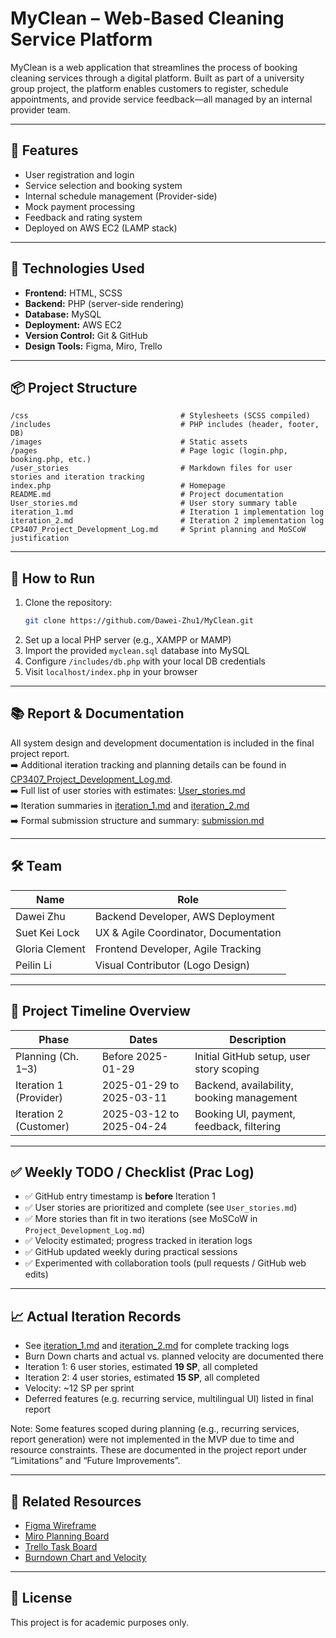 # MyClean – Web-Based Cleaning Service Platform

MyClean is a web application that streamlines the process of booking cleaning services through a digital platform. Built as part of a university group project, the platform enables customers to register, schedule appointments, and provide service feedback—all managed by an internal provider team.

---

## 🚀 Features

- User registration and login
- Service selection and booking system
- Internal schedule management (Provider-side)
- Mock payment processing
- Feedback and rating system
- Deployed on AWS EC2 (LAMP stack)

---

## 🔧 Technologies Used

- **Frontend:** HTML, SCSS
- **Backend:** PHP (server-side rendering)
- **Database:** MySQL
- **Deployment:** AWS EC2
- **Version Control:** Git & GitHub
- **Design Tools:** Figma, Miro, Trello

---

## 📦 Project Structure

```
/css                                  # Stylesheets (SCSS compiled)
/includes                             # PHP includes (header, footer, DB)
/images                               # Static assets
/pages                                # Page logic (login.php, booking.php, etc.)
/user_stories                         # Markdown files for user stories and iteration tracking
index.php                             # Homepage
README.md                             # Project documentation
User_stories.md                       # User story summary table
iteration_1.md                        # Iteration 1 implementation log
iteration_2.md                        # Iteration 2 implementation log
CP3407_Project_Development_Log.md     # Sprint planning and MoSCoW justification
```

---

## 📂 How to Run

1. Clone the repository:
   ```bash
   git clone https://github.com/Dawei-Zhu1/MyClean.git
   ```
2. Set up a local PHP server (e.g., XAMPP or MAMP)
3. Import the provided `myclean.sql` database into MySQL
4. Configure `/includes/db.php` with your local DB credentials
5. Visit `localhost/index.php` in your browser

---

## 📚 Report & Documentation

All system design and development documentation is included in the final project report.  
➡️ Additional iteration tracking and planning details can be found in [CP3407_Project_Development_Log.md](./CP3407_Project_Development_Log.md).      
➡️ Full list of user stories with estimates: [User_stories.md](./User_stories.md)      
➡️ Iteration summaries in [iteration_1.md](./iteration_1.md) and [iteration_2.md](./iteration_2.md)      
➡️ Formal submission structure and summary: [submission.md](./submission.md)

---

## 🛠️ Team

| Name           | Role                                      |
|----------------|-------------------------------------------|
| Dawei Zhu      | Backend Developer, AWS Deployment         |
| Suet Kei Lock  | UX & Agile Coordinator, Documentation     |
| Gloria Clement | Frontend Developer, Agile Tracking        |
| Peilin Li      | Visual Contributor (Logo Design)          |

---

## 🧭 Project Timeline Overview

| Phase                 | Dates               | Description                                 |
|----------------------|---------------------|---------------------------------------------|
| Planning (Ch. 1–3)    | Before 2025-01-29   | Initial GitHub setup, user story scoping        |
| Iteration 1 (Provider) | 2025-01-29 to 2025-03-11 | Backend, availability, booking management |
| Iteration 2 (Customer) | 2025-03-12 to 2025-04-24 | Booking UI, payment, feedback, filtering  |

---

## ✅ Weekly TODO / Checklist (Prac Log)

- ✅ GitHub entry timestamp is **before** Iteration 1  
- ✅ User stories are prioritized and complete (see `User_stories.md`)  
- ✅ More stories than fit in two iterations (see MoSCoW in `Project_Development_Log.md`)  
- ✅ Velocity estimated; progress tracked in iteration logs  
- ✅ GitHub updated weekly during practical sessions  
- ✅ Experimented with collaboration tools (pull requests / GitHub web edits)

---

## 📈 Actual Iteration Records

- See [iteration_1.md](./iteration_1.md) and [iteration_2.md](./iteration_2.md) for complete tracking logs  
- Burn Down charts and actual vs. planned velocity are documented there
- Iteration 1: 6 user stories, estimated **19 SP**, all completed  
- Iteration 2: 4 user stories, estimated **15 SP**, all completed  
- Velocity: ~12 SP per sprint 
- Deferred features (e.g. recurring service, multilingual UI) listed in final report

Note: Some features scoped during planning (e.g., recurring services, report generation) were not implemented in the MVP due to time and resource constraints. These are documented in the project report under “Limitations” and “Future Improvements”.

---

## 🔗 Related Resources

- [Figma Wireframe](https://www.figma.com/design/5ZxV9DZFbz3Z77G00b7yOH/MyClean?node-id=0-1&t=fhjPkSAxXfT5HVk9-1)  
- [Miro Planning Board](https://miro.com/welcomeonboard/M2lkWCtjdU15aEZpekx1MHg5OWw0dzdHWlpxRzRCdEgyVkwyZjlpTzNndHlQWWF0Nkd0K2FlWjVLbStka3NLaTBuQWY5MFF2TjVScnVOTTRycU0yUkdWQ2lTV1JvQllMejRuZG5MOERmd05lRXh4TE5CMGE4SDVHb2FkRTE0TW5BS2NFMDFkcUNFSnM0d3FEN050ekl3PT0hdjE)  
- [Trello Task Board](https://trello.com/invite/b/6799cae7b3cb3508a6e927f8/ATTI8ef06c49e6674354a77a146ddd4f9292D0594FFB/cp3407-myclean)  
- [Burndown Chart and Velocity](https://docs.google.com/spreadsheets/d/1tNHfZ_2H7lYfy4oVLKCuQYKSz2iR4Z6a/edit?usp=sharing)

---

## 📄 License

This project is for academic purposes only.
